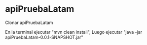 # apiPruebaLatam

Clonar apiPruebaLatam

En la terminal ejecutar "mvn clean install",
Luego ejecutar "java -jar apiPruebaLatam-0.0.1-SNAPSHOT.jar"
